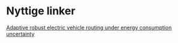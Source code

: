 # Nyttige linker

[Adaptive robust electric vehicle routing under energy consumption uncertainty](https://arxiv.org/abs/2204.10913)
